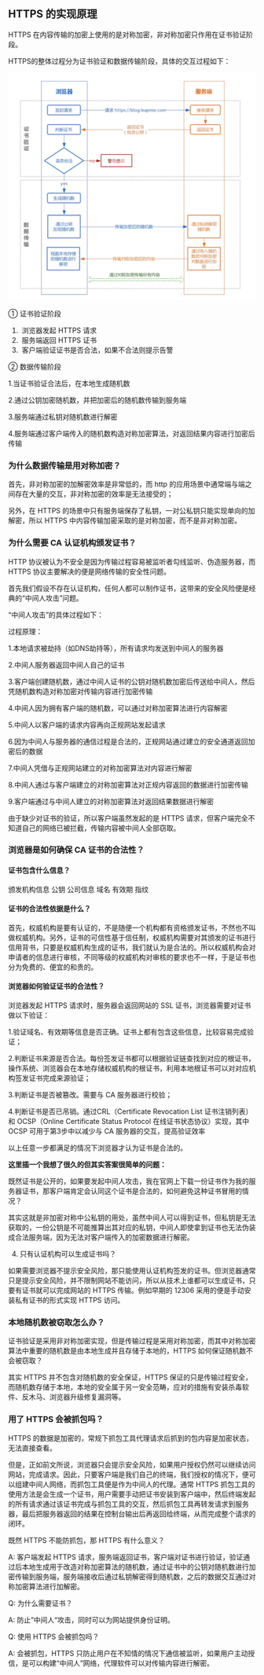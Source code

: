 ## **HTTPS 的实现原理**

HTTPS 在内容传输的加密上使用的是对称加密，非对称加密只作用在证书验证阶段。

HTTPS的整体过程分为证书验证和数据传输阶段，具体的交互过程如下：

![img](.images/ee46bf52d4205ed636cc5f575a888112.png)

① 证书验证阶段

1. ​    浏览器发起 HTTPS 请求
   ​    
2. ​    服务端返回 HTTPS 证书
   ​    
3. ​    客户端验证证书是否合法，如果不合法则提示告警
   ​    

② 数据传输阶段

1.当证书验证合法后，在本地生成随机数

2.通过公钥加密随机数，并把加密后的随机数传输到服务端

3.服务端通过私钥对随机数进行解密

4.服务端通过客户端传入的随机数构造对称加密算法，对返回结果内容进行加密后传输

### 为什么数据传输是用对称加密？

首先，非对称加密的加解密效率是非常低的，而 http 的应用场景中通常端与端之间存在大量的交互，非对称加密的效率是无法接受的；

另外，在 HTTPS 的场景中只有服务端保存了私钥，一对公私钥只能实现单向的加解密，所以 HTTPS 中内容传输加密采取的是对称加密，而不是非对称加密。

### 为什么需要 CA 认证机构颁发证书？

HTTP 协议被认为不安全是因为传输过程容易被监听者勾线监听、伪造服务器，而 HTTPS 协议主要解决的便是网络传输的安全性问题。

首先我们假设不存在认证机构，任何人都可以制作证书，这带来的安全风险便是经典的“中间人攻击”问题。

“中间人攻击”的具体过程如下：

过程原理：

1.本地请求被劫持（如DNS劫持等），所有请求均发送到中间人的服务器

2.中间人服务器返回中间人自己的证书

3.客户端创建随机数，通过中间人证书的公钥对随机数加密后传送给中间人，然后凭随机数构造对称加密对传输内容进行加密传输

4.中间人因为拥有客户端的随机数，可以通过对称加密算法进行内容解密

5.中间人以客户端的请求内容再向正规网站发起请求

6.因为中间人与服务器的通信过程是合法的，正规网站通过建立的安全通道返回加密后的数据

7.中间人凭借与正规网站建立的对称加密算法对内容进行解密

8.中间人通过与客户端建立的对称加密算法对正规内容返回的数据进行加密传输

9.客户端通过与中间人建立的对称加密算法对返回结果数据进行解密

由于缺少对证书的验证，所以客户端虽然发起的是 HTTPS 请求，但客户端完全不知道自己的网络已被拦截，传输内容被中间人全部窃取。

### 浏览器是如何确保 CA 证书的合法性？

#### 证书包含什么信息？

颁发机构信息  公钥  公司信息  域名  有效期  指纹

#### 证书的合法性依据是什么？

首先，权威机构是要有认证的，不是随便一个机构都有资格颁发证书，不然也不叫做权威机构。另外，证书的可信性基于信任制，权威机构需要对其颁发的证书进行信用背书，只要是权威机构生成的证书，我们就认为是合法的。所以权威机构会对申请者的信息进行审核，不同等级的权威机构对审核的要求也不一样，于是证书也分为免费的、便宜的和贵的。

#### 浏览器如何验证证书的合法性？

浏览器发起 HTTPS 请求时，服务器会返回网站的 SSL 证书，浏览器需要对证书做以下验证：

1.验证域名、有效期等信息是否正确。证书上都有包含这些信息，比较容易完成验证；

2.判断证书来源是否合法。每份签发证书都可以根据验证链查找到对应的根证书，操作系统、浏览器会在本地存储权威机构的根证书，利用本地根证书可以对对应机构签发证书完成来源验证；

3.判断证书是否被篡改。需要与 CA 服务器进行校验；

4.判断证书是否已吊销。通过CRL（Certificate Revocation List 证书注销列表）和 OCSP（Online Certificate Status Protocol 在线证书状态协议）实现，其中 OCSP 可用于第3步中以减少与 CA 服务器的交互，提高验证效率

以上任意一步都满足的情况下浏览器才认为证书是合法的。

**这里插一个我想了很久的但其实答案很简单的问题：**

既然证书是公开的，如果要发起中间人攻击，我在官网上下载一份证书作为我的服务器证书，那客户端肯定会认同这个证书是合法的，如何避免这种证书冒用的情况？

其实这就是非加密对称中公私钥的用处，虽然中间人可以得到证书，但私钥是无法获取的，一份公钥是不可能推算出其对应的私钥，中间人即使拿到证书也无法伪装成合法服务端，因为无法对客户端传入的加密数据进行解密。

4. 只有认证机构可以生成证书吗？

如果需要浏览器不提示安全风险，那只能使用认证机构签发的证书。但浏览器通常只是提示安全风险，并不限制网站不能访问，所以从技术上谁都可以生成证书，只要有证书就可以完成网站的 HTTPS 传输。例如早期的 12306 采用的便是手动安装私有证书的形式实现 HTTPS 访问。

### 本地随机数被窃取怎么办？

证书验证是采用非对称加密实现，但是传输过程是采用对称加密，而其中对称加密算法中重要的随机数是由本地生成并且存储于本地的，HTTPS 如何保证随机数不会被窃取？

其实 HTTPS 并不包含对随机数的安全保证，HTTPS 保证的只是传输过程安全，而随机数存储于本地，本地的安全属于另一安全范畴，应对的措施有安装杀毒软件、反木马、浏览器升级修复漏洞等。

### 用了 HTTPS 会被抓包吗？

HTTPS 的数据是加密的，常规下抓包工具代理请求后抓到的包内容是加密状态，无法直接查看。

但是，正如前文所说，浏览器只会提示安全风险，如果用户授权仍然可以继续访问网站，完成请求。因此，只要客户端是我们自己的终端，我们授权的情况下，便可以组建中间人网络，而抓包工具便是作为中间人的代理。通常 HTTPS 抓包工具的使用方法是会生成一个证书，用户需要手动把证书安装到客户端中，然后终端发起的所有请求通过该证书完成与抓包工具的交互，然后抓包工具再转发请求到服务器，最后把服务器返回的结果在控制台输出后再返回给终端，从而完成整个请求的闭环。

既然 HTTPS 不能防抓包，那 HTTPS 有什么意义？

A: 客户端发起 HTTPS 请求，服务端返回证书，客户端对证书进行验证，验证通过后本地生成用于改造对称加密算法的随机数，通过证书中的公钥对随机数进行加密传输到服务端，服务端接收后通过私钥解密得到随机数，之后的数据交互通过对称加密算法进行加解密。

Q: 为什么需要证书？

A: 防止”中间人“攻击，同时可以为网站提供身份证明。

Q: 使用 HTTPS 会被抓包吗？

A: 会被抓包，HTTPS 只防止用户在不知情的情况下通信被监听，如果用户主动授信，是可以构建“中间人”网络，代理软件可以对传输内容进行解密。